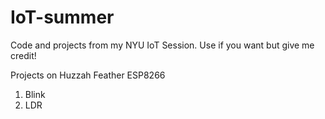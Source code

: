 # IoT-summer
 
Code and projects from my NYU IoT Session. Use if you want but give me credit!

Projects on Huzzah Feather ESP8266
1. Blink
2. LDR
